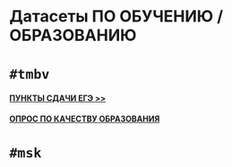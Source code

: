 # Датасеты ПО ОБУЧЕНИЮ / ОБРАЗОВАНИЮ

# `#tmbv`

#### [ПУНКТЫ СДАЧИ ЕГЭ >>](egepoints.json)
#### [ОПРОС ПО КАЧЕСТВУ ОБРАЗОВАНИЯ](pools.json)

# `#msk`
